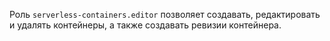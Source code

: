 Роль `serverless-containers.editor` позволяет создавать, редактировать и удалять контейнеры, а также создавать ревизии контейнера.